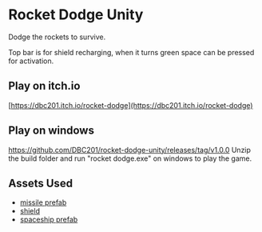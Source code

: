 # Rocket Dodge Unity
Dodge the rockets to survive.

Top bar is for shield recharging, when it turns green space can be pressed for activation.

## Play on itch.io
[https://dbc201.itch.io/rocket-dodge](https://dbc201.itch.io/rocket-dodge)

## Play on windows
https://github.com/DBC201/rocket-dodge-unity/releases/tag/v1.0.0
Unzip the build folder and run "rocket dodge.exe" on windows to play the game.

## Assets Used
- [missile prefab](https://assetstore.unity.com/packages/3d/props/weapons/cruise-missile-pbr-153933 )
- [shield](https://assetstore.unity.com/packages/vfx/shaders/responsive-energy-shield-141118)
- [spaceship prefab](https://assetstore.unity.com/packages/3d/vehicles/space/spaceship-spear-se-138058 )
